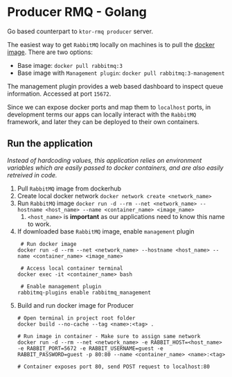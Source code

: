 # Producer RMQ - Golang

Go based counterpart to `ktor-rmq producer` server.

The easiest way to get `RabbitMQ` locally on machines is to pull the [docker image](https://hub.docker.com/_/rabbitmq).
There are two options:
- Base image: `docker pull rabbitmq:3`
- Base image with `Management plugin`: `docker pull rabbitmq:3-management`

The management plugin provides a web based dashboard to inspect queue information. Accessed at port `15672`.

Since we can expose docker ports and map them to `localhost` ports, in development terms our apps can locally interact with
the `RabbitMQ` framework, and later they can be deployed to their own containers.

## Run the application

*Instead of hardcoding values, this application relies on environment variables which are easily passed to docker containers, and are also 
easily retreived in code.*

1. Pull `RabbitMQ` image from dockerhub
2. Create local docker network `docker network create <network_name>`
3. Run `RabbitMQ` image `docker run -d --rm --net <network_name> --hostname <host_name> --name <container_name> <image_name>`
   1. `<host_name>` is **important** as our applications need to know this name to work.
4. If downloaded base `RabbitMQ` image, enable `management` plugin
   ```
    # Run docker image
   docker run -d --rm --net <network_name> --hostname <host_name> --name <container_name> <image_name>
   
    # Access local container terminal
   docker exec -it <container_name> bash
   
    # Enable management plugin
   rabbitmq-plugins enable rabbitmq_management
    ```
5. Build and run docker image for Producer
    ```
    # Open terminal in project root folder
   docker build --no-cache --tag <name>:<tag> .
   
   # Run image in container - Make sure to assign same network
   docker run -d --rm --net <network_name> -e RABBIT_HOST=<host_name> -e RABBIT_PORT=5672 -e RABBIT_USERNAME=guest -e RABBIT_PASSWORD=guest -p 80:80 --name <container_name> <name>:<tag>
   
   # Container exposes port 80, send POST request to localhost:80
    ```
